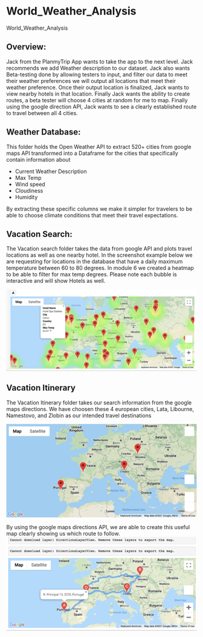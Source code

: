 # World_Weather_Analysis
World_Weather_Analysis

## Overview:

Jack from the PlanmyTrip App wants to take the app to the next level. Jack recommends we add Weather description to our dataset. Jack also wants Beta-testing done by allowing testers to input, and filter our data to meet their weather preferences we will output all locations that meet their weather preference. Once their output location is finalized, Jack wants to view nearby hotels in that location. Finally Jack wants the ability to create routes, a beta tester will choose 4 cities at random for me to map. Finally using the google direction API, Jack wants to see a clearly established route to travel between all 4 cities. 

## Weather Database:
This folder holds the Open Weather API to extract 520+ cities from google maps API transformed into a Dataframe for the cities that specifically contain information about

* Current Weather Description
* Max Temp
* Wind speed
* Cloudiness
* Humidity 

By extracting these specific columns we make it simpler for travelers to be able to choose climate conditions that meet their travel expectations. 

## Vacation Search:

The Vacation search folder takes the data from google API and plots travel locations as well as one nearby hotel. 
In the screenshot example below we are requesting for locations in the database that have a daily maximum temperature between 60 to 80 degrees. In module 6 we created a heatmap to be able to filter for max temp degrees. Please note each bubble is interactive and will show Hotels as well. 
 
![](Vacation_Itinerary/weatherpy_vacation_hotel_location.png)


## Vacation Itinerary

The Vacation Itinerary folder takes our search information from the google maps directions. We have choosen these 4 european cities, Lata, Libourne, Namestovo, and Zlobin as our intended travel destinations

![](Vacation_Itinerary/Weatherpy_Vacation.png) 


By using the google maps directions API, we are able to create this useful map clearly showing us which route to follow. 
![](Vacation_Itinerary/Weatherpy_Travel_map_markers.png)



